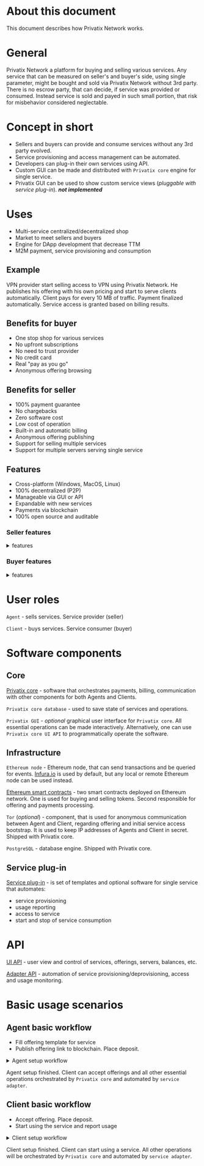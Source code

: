 # About this document

This document describes how Privatix Network works.

# General

Privatix Network a platform for buying and selling various services. Any service that can be measured on seller's and buyer's side, using single parameter, might be bought and sold via Privatix Network without 3rd party. There is no escrow party, that can decide, if service was provided or consumed. Instead service is sold and payed in such small portion, that risk for misbehavior considered neglectable.

# Concept in short

- Sellers and buyers can provide and consume services without any 3rd party evolved.
- Service provisioning and access management can be automated.
- Developers can plug-in their own services using API.
- Custom GUI can be made and distributed with `Privatix core` engine for single service.
- Privatix GUI can be used to show custom service views (_pluggable with service plug-in_). _**not implemented**_

# Uses

- Multi-service centralized/decentralized shop
- Market to meet sellers and buyers
- Engine for DApp development that decrease TTM
- M2M payment, service provisioning and consumption

## Example

VPN provider start selling access to VPN using Privatix Network. He publishes his offering with his own pricing and start to serve clients automatically. Client pays for every 10 MB of traffic. Payment finalized automatically. Service access is granted based on billing results.

## Benefits for buyer

- One stop shop for various services
- No upfront subscriptions
- No need to trust provider
- No credit card
- Real "pay as you go"
- Anonymous offering browsing

## Benefits for seller

- 100% payment guarantee
- No chargebacks
- Zero software cost
- Low cost of operation
- Built-in and automatic billing
- Anonymous offering publishing
- Support for selling multiple services
- Support for multiple servers serving single service

## Features

- Cross-platform (Windows, MacOS, Linux)
- 100% decentralized (P2P)
- Manageable via GUI or API
- Expandable with new services
- Payments via blockchain
- 100% open source and auditable

### Seller features

<details><summary>features</summary>

- Bootstrap access to service for each order
- Control service usage
- Verify payments made in-time
- Suspend access, if payment wasn't received in-time
- Resume access, if payment cleared
- Terminate service, if maximum times without service usage (defined in offering) is reached
- Terminate service, if payment reached maximum deposit, placed by client
- Complete transaction in blockchain, after service termination, taking all earned tokens from deposit
- Respond automatically, if client opens dispute, claiming his deposit back, if some tokens were already earned
- Increase deposit, while using to extend possible service usage
- Monitor and operate several ethereum balances

</details>

### Buyer features

<details><summary>features</summary>

- Start or Pause `3rd party software` service directly from `Privatix GUI`
- Automatic payments for each portion of service usage
- Register usage and show statistics
- Terminate service, if max. deposit is reached
- Terminate service, if was terminated on Agent side
- Monitor and operate several ethereum balances

</details>

# User roles

`Agent` - sells services. Service provider (seller)

`Client` - buys services. Service consumer (buyer)

# Software components

## Core

[Privatix core](/doc/core.md) - software that orchestrates payments, billing, communication with other components for both Agents and Clients.

`Privatix core database` - used to save state of services and operations.

`Privatix GUI` - _optional_ graphical user interface for `Privatix core`. All essential operations can be made interactively. Alternatively, one can use `Privatix core UI API` to programmatically operate the software.

## Infrastructure

`Ethereum node` - Ethereum node, that can send transactions and be queried for events. [Infura.io](https://infura.io/ "Secure, reliable, and scalable access to Ethereum") is used by default, but any local or remote Ethereum node can be used instead.

[Ethereum smart contracts](/doc/smart_contract.md) - two smart contracts deployed on Ethereum network. One is used for buying and selling tokens. Second responsible for offering and payments processing.

`Tor` (_optional_) - component, that is used for anonymous communication between Agent and Client, regarding offering and initial service access bootstrap. It is used to keep IP addresses of Agents and Client in secret. Shipped with Privatix core.

`PostgreSQL` - database engine. Shipped with Privatix core.

## Service plug-in

[Service plug-in](/doc/service_plug-in) - is set of templates and optional software for single service that automates:

- service provisioning
- usage reporting
- access to service
- start and stop of service consumption

# API

[UI API](https://github.com/Privatix/dappctrl/blob/master/doc/ui/rpc.md) - user view and control of services, offerings, servers, balances, etc.

[Adapter API](/doc/service_plug-in.md#Adapter-API) - automation of service provisioning/deprovisioning, access and usage monitoring.

# Basic usage scenarios

## Agent basic workflow

- Fill offering template for service
- Publish offering link to blockchain. Place deposit.

<details><summary>Agent setup workflow</summary>

1. Get some `PRIX tokens` on any token exchange. (Currently airdropped via `Privatix telegram bot` in testnet)
2. Install `Privatix core` software and at least one `service plug-in` (_currently pre-installed_).
3. Setup account via `Privatix UI`. This includes setting up private key and making token transfer.
4. Fill offering template for the particular service (template comes with `service plug-in`). Specify:

   - Max. concurrent users of this offering
   - Price for unit of service
   - Minimum required deposit
   - Max. tolerance for payment lag in units of service
   - Max. time to wait for first service use
   - Max. time to wait, if client stops using the service
   - Any other custom parameters related to particular service (they processed by `Service adapter`)

5. Publish `offering link` to blockchain, while placing _same deposit_, as expected from clients. Deposit prevents from spamming the network with junk offerings. Deposit received back, when `offering link` is deleted. It usually takes about 1 minute to complete.

</details>

Agent setup finished. Client can accept offerings and all other essential operations orchestrated by `Privatix core` and automated by `service adapter`.

## Client basic workflow

- Accept offering. Place deposit.
- Start using the service and report usage

<details><summary>Client setup workflow</summary>

1. Get some `PRIX tokens` on any token exchange. (Currently airdropped via `Privatix telegram bot` in testnet)
2. Install Privatix core software and at least one `service plug-in` (_currently pre-installed_).
3. Setup account via `Privatix GUI`. This includes setting up private key and making token transfer.
4. Accept offering. Deposit required by offering will be placed. Access credentials for service will be retrieved. It usually takes about 1 minute to complete.

</details>

Client setup finished. Client can start using a service. All other operations will be orchestrated by `Privatix core` and automated by `service adapter`.

